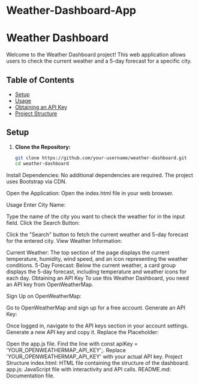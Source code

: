 # Weather-Dashboard-App
# Weather Dashboard

Welcome to the Weather Dashboard project! This web application allows users to check the current weather and a 5-day forecast for a specific city.

## Table of Contents

- [Setup](#setup)
- [Usage](#usage)
- [Obtaining an API Key](#obtaining-an-api-key)
- [Project Structure](#project-structure)

## Setup

1. **Clone the Repository:**
   ```bash
   git clone https://github.com/your-username/weather-dashboard.git
   cd weather-dashboard
Install Dependencies:
No additional dependencies are required. The project uses Bootstrap via CDN.

Open the Application:
Open the index.html file in your web browser.

Usage
Enter City Name:

Type the name of the city you want to check the weather for in the input field.
Click the Search Button:

Click the "Search" button to fetch the current weather and 5-day forecast for the entered city.
View Weather Information:

Current Weather: The top section of the page displays the current temperature, humidity, wind speed, and an icon representing the weather conditions.
5-Day Forecast: Below the current weather, a card group displays the 5-day forecast, including temperature and weather icons for each day.
Obtaining an API Key
To use this Weather Dashboard, you need an API key from OpenWeatherMap.

Sign Up on OpenWeatherMap:

Go to OpenWeatherMap and sign up for a free account.
Generate an API Key:

Once logged in, navigate to the API keys section in your account settings.
Generate a new API key and copy it.
Replace the Placeholder:

Open the app.js file.
Find the line with const apiKey = 'YOUR_OPENWEATHERMAP_API_KEY';.
Replace 'YOUR_OPENWEATHERMAP_API_KEY' with your actual API key.
Project Structure
index.html: HTML file containing the structure of the dashboard.
app.js: JavaScript file with interactivity and API calls.
README.md: Documentation file.
